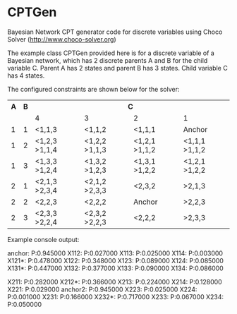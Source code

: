 # CPTGen
Bayesian Network CPT generator code for discrete variables using Choco Solver (http://www.choco-solver.org)

The example class CPTGen provided here is for a discrete variable of a Bayesian network, which has 2 discrete parents A and B for the child variable C. Parent A has 2 states and parent B has 3 states. Child variable C has 4 states.

The configured constraints are shown below for the solver:

<table>
  <tr>
    <th>A</th>
    <th>B</th>
    <th colspan="4">C</th>
  </tr>
  <tr>
    <td></td>
    <td></td>
    <td>4</td>
    <td>3</td>
    <td>2</td>
    <td>1</td>
  </tr>
  <tr>
    <td>1</td>
    <td>1</td>
    <td>&lt;1,1,3</td>
    <td>&lt;1,1,2</td>
    <td>&lt;1,1,1</td>
    <td>Anchor</td>
  </tr>  
  <tr>
    <td>1</td>
    <td>2</td>
    <td>&lt;1,2,3 &nbsp; &gt;1,1,4</td>
    <td>&lt;1,2,2 &nbsp; &gt;1,1,3</td>
    <td>&lt;1,2,1 &nbsp; &gt;1,1,2</td>
    <td>&lt;1,1,1 &nbsp; &gt;1,1,2</td>
  </tr>
  <tr>
    <td>1</td>
    <td>3</td>
    <td>&lt;1,3,3 &nbsp; &gt;1,2,4</td>
    <td>&lt;1,3,2 &nbsp; &gt;1,2,3</td>
    <td>&lt;1,3,1 &nbsp; &gt;1,2,2</td>
    <td>&lt;1,2,1 &nbsp; &gt;1,2,2</td>
  </tr> 
  <tr>
    <td>2</td>
    <td>1</td>
    <td>&lt;2,1,3 &nbsp; &gt;2,3,4</td>
    <td>&lt;2,1,2 &nbsp; &gt;2,3,3</td>
    <td>&lt;2,3,2</td>
    <td>&gt;2,1,3</td>
  </tr>
  <tr>
    <td>2</td>
    <td>2</td>
    <td>&lt;2,2,3</td>
    <td>&lt;2,2,2</td>
    <td>Anchor</td>
    <td>&gt;2,2,3</td>
  </tr>
  <tr>
    <td>2</td>
    <td>3</td>
    <td>&lt;2,3,3 &nbsp; &gt;2,2,4</td>
    <td>&lt;2,3,2 &nbsp; &gt;2,2,3</td>
    <td>&lt;2,2,2</td>
    <td>&gt;2,3,3</td>
  </tr>  
</table>


Example console output:

anchor: P:0.945000 
X112: P:0.027000 
X113: P:0.025000 
X114: P:0.003000 
X121*: P:0.478000 
X122: P:0.348000 
X123: P:0.089000 
X124: P:0.085000 
X131*: P:0.447000 
X132: P:0.377000 
X133: P:0.090000 
X134: P:0.086000 

X211: P:0.282000 
X212*: P:0.366000 
X213: P:0.224000 
X214: P:0.128000 
X221: P:0.029000 
anchor2: P:0.945000 
X223: P:0.025000 
X224: P:0.001000 
X231: P:0.166000 
X232*: P:0.717000 
X233: P:0.067000 
X234: P:0.050000
